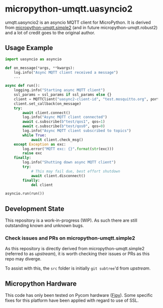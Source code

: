 # micropython-umqtt.uasyncio2
umqtt.uasyncio2 is an asyncio MQTT client for MicroPython. It is derived from [micropython-umqtt.simple2](https://github.com/fizista/micropython-umqtt.simple2) (and in future micropython-umqtt.robust2) and a lot of credit goes to the original author.

## Usage Example
```python
import uasyncio as asyncio

def on_message(*args, **kwargs):
    log.info("Async MQTT client received a message")
    ...

async def run():
    logging.info("Starting async MQTT client")
    ssl_params = ssl_params if ssl_params else {}
    client = MQTTClient("uasync2-client-id", "test.mosquitto.org", port=1883, user=user, password=password, keepalive=keepalive, ssl=bool(ssl_params), ssl_params=ssl_params)
    client.set_callback(on_message)
    try:
        await client.connect()
        log.info("Async MQTT client connected")
        await c.subscribe(b"test/qos1", qos=1)
        await c.subscribe(b"test/qos0", qos=0)
        log.info("Async MQTT client subscribed to topics")
        while True:
            await client.check_msg()
    except Exception as exc:
        log.error("MQTT exc: {}".format(str(exc)))
        raise exc
    finally:
        log.info("Shutting down async MQTT client")
        try:
            # This may fail due, best effort shutdown
            await client.disconnect()
        finally:
            del client

asyncio.run(run())
```

## Development State
This repository is a work-in-progress (WIP). As such there are still outstanding known and unknown bugs.

### Check issues and PRs on micropython-umqtt.simple2
As this repository is directly derived from micropython-umqtt.simple2 (referred to as *upstream*), it is worth checking their issues or PRs as this repo may diverge.

To assist with this, the `src` folder is initially `git subtree`'d from *upstream*.

## Micropython Hardware
This code has only been tested on Pycom hardware ([Fipy](https://docs.pycom.io/datasheets/development/fipy/)). Some specific fixes for this platform have been applied with regard to use of SSL.